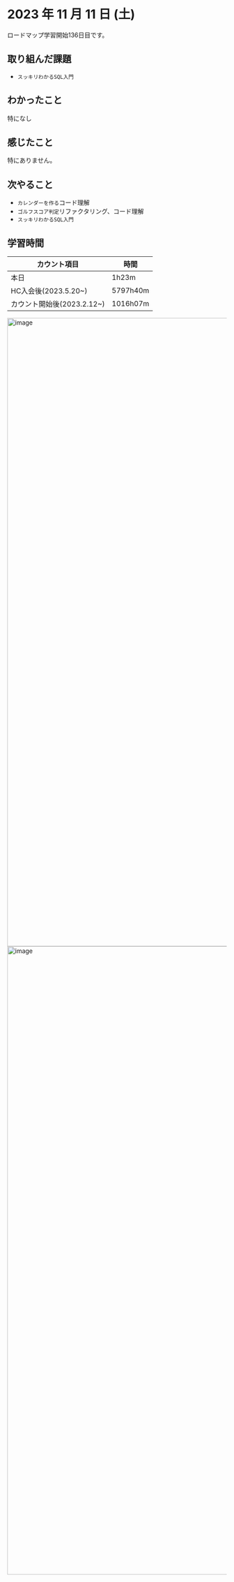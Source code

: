 # 2023 年 11 月 11 日 (土)
ロードマップ学習開始136日目です。

## 取り組んだ課題
- `スッキリわかるSQL入門`


## わかったこと
特になし


## 感じたこと
特にありません。


## 次やること
- `カレンダーを作る`コード理解
- `ゴルフスコア判定`リファクタリング、コード理解
- `スッキリわかるSQL入門`


## 学習時間
|カウント項目|時間|
|----|----|
|本日|1h23m|
|HC入会後(2023.5.20~)|5797h40m|
|カウント開始後(2023.2.12~)|1016h07m|


<img width="1440" alt="image" src="https://github.com/yokoyamamn/daily_report/assets/94735931/ce193cc7-7b83-4a4d-94ef-ca9de66eb6ad">
<img width="1440" alt="image" src="https://github.com/yokoyamamn/daily_report/assets/94735931/fa3c13d2-f918-41b4-8367-390900f5e8b8">
